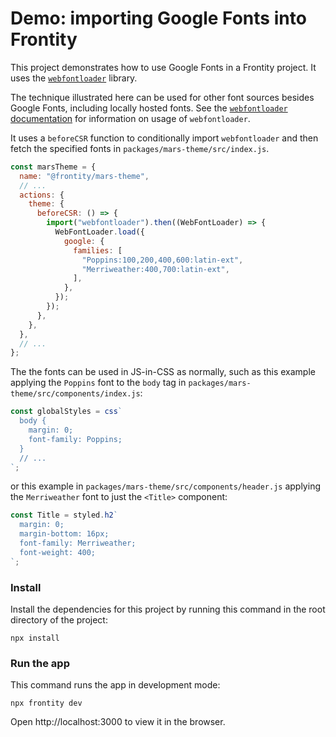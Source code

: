 # Demo: importing Google Fonts into Frontity

This project demonstrates how to use Google Fonts in a Frontity project. It uses the [`webfontloader`](https://www.npmjs.com/package/webfontloader) library.

The technique illustrated here can be used for other font sources besides Google Fonts, including locally hosted fonts. See the [`webfontloader` documentation](https://github.com/typekit/webfontloader) for information on usage of `webfontloader`.

It uses a `beforeCSR` function to conditionally import `webfontloader` and then fetch the specified fonts in `packages/mars-theme/src/index.js`.

```js
const marsTheme = {
  name: "@frontity/mars-theme",
  // ...
  actions: {
    theme: {
      beforeCSR: () => {
        import("webfontloader").then((WebFontLoader) => {
          WebFontLoader.load({
            google: {
              families: [
                "Poppins:100,200,400,600:latin-ext",
                "Merriweather:400,700:latin-ext",
              ],
            },
          });
        });
      },
    },
  },
  // ...
};
```

The the fonts can be used in JS-in-CSS as normally, such as this example applying the `Poppins` font to the `body` tag in `packages/mars-theme/src/components/index.js`:

```js
const globalStyles = css`
  body {
    margin: 0;
    font-family: Poppins;
  }
  // ...
`;
```

or this example in `packages/mars-theme/src/components/header.js` applying the `Merriweather` font to just the `<Title>` component:

```js
const Title = styled.h2`
  margin: 0;
  margin-bottom: 16px;
  font-family: Merriweather;
  font-weight: 400;
`;
```

### Install

Install the dependencies for this project by running this command in the root directory of the project:

```
npx install
```

### Run the app

This command runs the app in development mode:

```
npx frontity dev
```

Open http://localhost:3000 to view it in the browser.
